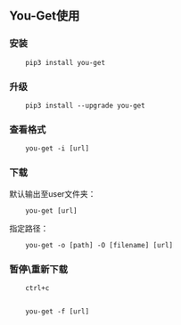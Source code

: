 ## You-Get使用

### 安装

		pip3 install you-get

### 升级

		pip3 install --upgrade you-get

### 查看格式

		you-get -i [url]

### 下载
默认输出至user文件夹：

		you-get [url]

指定路径：

		you-get -o [path] -O [filename] [url]

### 暂停\重新下载

		ctrl+c


		you-get -f [url]
